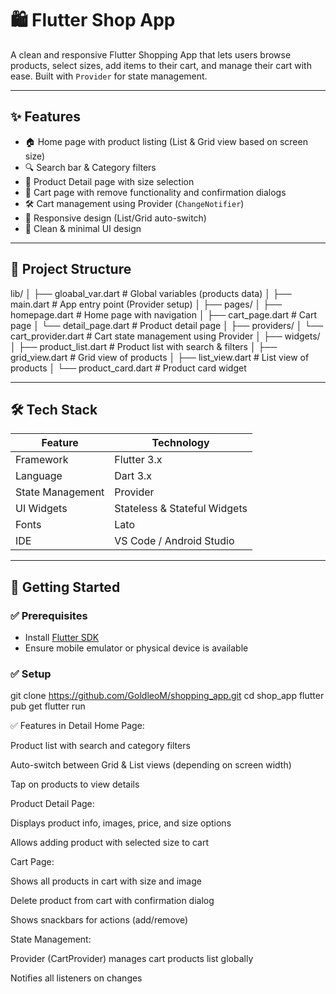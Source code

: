 # 🛍️ Flutter Shop App

A clean and responsive Flutter Shopping App that lets users browse products, select sizes, add items to their cart, and manage their cart with ease. Built with `Provider` for state management.

---

## ✨ Features

- 🏠 Home page with product listing (List & Grid view based on screen size)
- 🔍 Search bar & Category filters
- 👟 Product Detail page with size selection
- 🛒 Cart page with remove functionality and confirmation dialogs
- 🛠️ Cart management using Provider (`ChangeNotifier`)
- 📱 Responsive design (List/Grid auto-switch)
- 🎨 Clean & minimal UI design

---

## 📂 Project Structure

lib/
│
├── gloabal_var.dart # Global variables (products data)
│
├── main.dart # App entry point (Provider setup)
│
├── pages/
│ ├── homepage.dart # Home page with navigation
│ ├── cart_page.dart # Cart page
│ └── detail_page.dart # Product detail page
│
├── providers/
│ └── cart_provider.dart # Cart state management using Provider
│
├── widgets/
│ ├── product_list.dart # Product list with search & filters
│ ├── grid_view.dart # Grid view of products
│ ├── list_view.dart # List view of products
│ └── product_card.dart # Product card widget

---

## 🛠️ Tech Stack

| Feature             | Technology         |
|---------------------|--------------------|
| Framework           | Flutter 3.x        |
| Language            | Dart 3.x           |
| State Management    | Provider           |
| UI Widgets          | Stateless & Stateful Widgets |
| Fonts               | Lato               |
| IDE                 | VS Code / Android Studio |

---

## 🚀 Getting Started

### ✅ Prerequisites
- Install [Flutter SDK](https://flutter.dev/docs/get-started/install)
- Ensure mobile emulator or physical device is available

### ✅ Setup

git clone https://github.com/GoldleoM/shopping_app.git
cd shop_app
flutter pub get
flutter run

✅ Features in Detail
Home Page:

Product list with search and category filters

Auto-switch between Grid & List views (depending on screen width)

Tap on products to view details

Product Detail Page:

Displays product info, images, price, and size options

Allows adding product with selected size to cart

Cart Page:

Shows all products in cart with size and image

Delete product from cart with confirmation dialog

Shows snackbars for actions (add/remove)

State Management:

Provider (CartProvider) manages cart products list globally

Notifies all listeners on changes


